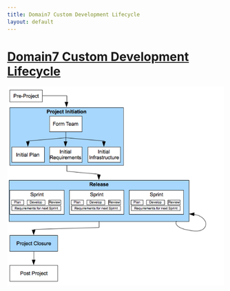 ```yaml
---
title: Domain7 Custom Development Lifecycle
layout: default
---
```


<a href="">Domain7 Custom Development Lifecycle</a>
====================================
![Figure 1](/images/lifecycle/1.png)

